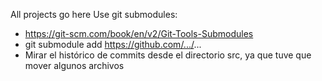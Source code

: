 All projects go here
Use git submodules:
- https://git-scm.com/book/en/v2/Git-Tools-Submodules
- git submodule add https://github.com/.../...
- Mirar el histórico de commits desde el directorio src, ya que tuve que mover algunos archivos